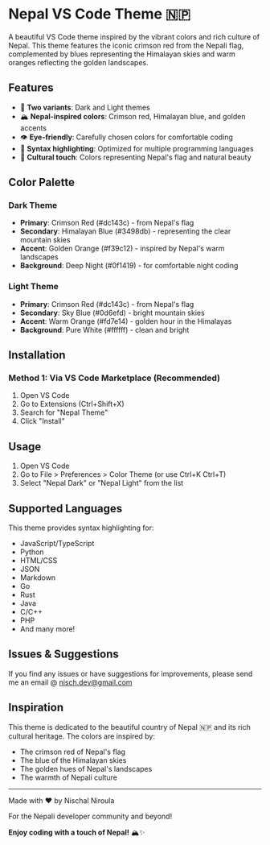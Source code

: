 # Nepal VS Code Theme 🇳🇵

A beautiful VS Code theme inspired by the vibrant colors and rich culture of Nepal. This theme features the iconic crimson red from the Nepali flag, complemented by blues representing the Himalayan skies and warm oranges reflecting the golden landscapes.

## Features

- 🎨 **Two variants**: Dark and Light themes
- 🏔️ **Nepal-inspired colors**: Crimson red, Himalayan blue, and golden accents
- 👁️ **Eye-friendly**: Carefully chosen colors for comfortable coding
- 🎯 **Syntax highlighting**: Optimized for multiple programming languages
- 🏴 **Cultural touch**: Colors representing Nepal's flag and natural beauty

## Color Palette

### Dark Theme
- **Primary**: Crimson Red (#dc143c) - from Nepal's flag
- **Secondary**: Himalayan Blue (#3498db) - representing the clear mountain skies
- **Accent**: Golden Orange (#f39c12) - inspired by Nepal's warm landscapes
- **Background**: Deep Night (#0f1419) - for comfortable night coding

### Light Theme
- **Primary**: Crimson Red (#dc143c) - from Nepal's flag
- **Secondary**: Sky Blue (#0d6efd) - bright mountain skies
- **Accent**: Warm Orange (#fd7e14) - golden hour in the Himalayas
- **Background**: Pure White (#ffffff) - clean and bright

## Installation

### Method 1: Via VS Code Marketplace (Recommended)
1. Open VS Code
2. Go to Extensions (Ctrl+Shift+X)
3. Search for "Nepal Theme"
4. Click "Install"

## Usage

1. Open VS Code
2. Go to File > Preferences > Color Theme (or use Ctrl+K Ctrl+T)
3. Select "Nepal Dark" or "Nepal Light" from the list


## Supported Languages

This theme provides syntax highlighting for:
- JavaScript/TypeScript
- Python
- HTML/CSS
- JSON
- Markdown
- Go
- Rust
- Java
- C/C++
- PHP
- And many more!



## Issues & Suggestions

If you find any issues or have suggestions for improvements, please send me an email @ nisch.dev@gmail.com



## Inspiration

This theme is dedicated to the beautiful country of Nepal 🇳🇵 and its rich cultural heritage. The colors are inspired by:
- The crimson red of Nepal's flag
- The blue of the Himalayan skies
- The golden hues of Nepal's landscapes
- The warmth of Nepali culture

---

Made with ❤️ by Nischal Niroula

For the Nepali developer community and beyond!

**Enjoy coding with a touch of Nepal!** 🏔️✨
